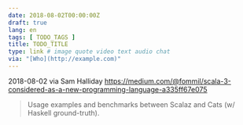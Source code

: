 ```yaml
---
date: 2018-08-02T00:00:00Z
draft: true
lang: en
tags: [ TODO_TAGS ]
title: TODO_TITLE
type: link # image quote video text audio chat
via: "[Who](http://example.com)"
---
```



2018-08-02 via Sam Halliday
https://medium.com/@fommil/scala-3-considered-as-a-new-programming-language-a335ff67e075

> Usage examples and benchmarks between Scalaz and Cats (w/ Haskell ground-truth).

[
]((null))

